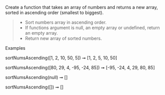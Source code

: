Create a function that takes an array of numbers and returns a new array, sorted in ascending order (smallest to biggest).

> * Sort numbers array in ascending order.
> * If functions argument is null, an empty array or undefined, return an empty array.
> * Return new array of sorted numbers.

Examples

sortNumsAscending([1, 2, 10, 50, 5]) ➞ [1, 2, 5, 10, 50]

sortNumsAscending([80, 29, 4, -95, -24, 85]) ➞ [-95, -24, 4, 29, 80, 85]

sortNumsAscending(null) ➞ []

sortNumsAscending([]) ➞ []